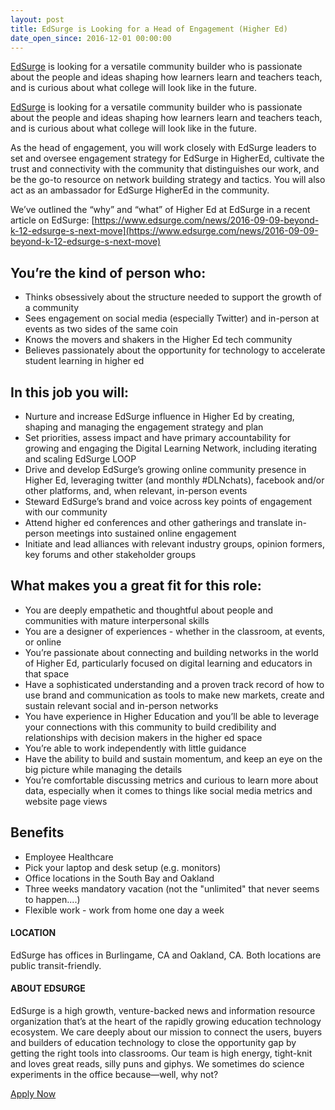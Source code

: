 ```yaml
---
layout: post
title: EdSurge is Looking for a Head of Engagement (Higher Ed)
date_open_since: 2016-12-01 00:00:00
---
```


[EdSurge](http://www.edsurge.com) is looking for a versatile community builder who is passionate about the people and ideas shaping how learners learn and teachers teach, and is curious about what college will look like in the future.

<!--break-->
[EdSurge](http://www.edsurge.com) is looking for a versatile community builder who is passionate about the people and ideas shaping how learners learn and teachers teach, and is curious about what college will look like in the future.

As the head of engagement, you will work closely with EdSurge leaders to set and oversee engagement strategy for EdSurge in HigherEd, cultivate the trust and connectivity with the community that distinguishes our work, and be the go-to resource on network building strategy and tactics. You will also act as an ambassador for EdSurge HigherEd in the community.

We’ve outlined the “why” and “what” of Higher Ed at EdSurge in a recent article on EdSurge: [https://www.edsurge.com/news/2016-09-09-beyond-k-12-edsurge-s-next-move](https://www.edsurge.com/news/2016-09-09-beyond-k-12-edsurge-s-next-move)

## You’re the kind of person who:

- Thinks obsessively about the structure needed to support the growth of a community
- Sees engagement on social media (especially Twitter) and in-person at events as two sides of the same coin
- Knows the movers and shakers in the Higher Ed tech community
- Believes passionately about the opportunity for technology to accelerate student learning in higher ed

## In this job you will:

- Nurture and increase EdSurge influence in Higher Ed by creating, shaping and managing the engagement strategy and plan
- Set priorities, assess impact and have primary accountability for growing and engaging the Digital Learning Network, including iterating and scaling EdSurge LOOP
- Drive and develop EdSurge’s growing online community presence in Higher Ed, leveraging twitter (and monthly #DLNchats), facebook and/or other platforms, and, when relevant, in-person events
- Steward EdSurge’s brand and voice across key points of engagement with our community
- Attend higher ed conferences and other gatherings and translate in-person meetings into sustained online engagement
- Initiate and lead alliances with relevant industry groups, opinion formers, key forums and other stakeholder groups

## What makes you a great fit for this role:

- You are deeply empathetic and thoughtful about people and communities with mature interpersonal skills
- You are a designer of experiences - whether in the classroom, at events, or online
- You’re passionate about connecting and building networks in the world of Higher Ed, particularly focused on digital learning and educators in that space
- Have a sophisticated understanding and a proven track record of how to use brand and communication as tools to make new markets, create and sustain relevant social and in-person networks
- You have experience in Higher Education and you’ll be able to leverage your connections with this community to build credibility and relationships with decision makers in the higher ed space
- You’re able to work independently with little guidance
- Have the ability to build and sustain momentum, and keep an eye on the big picture while managing the details
- You’re comfortable discussing metrics and curious to learn more about data, especially when it comes to things like social media metrics and website page views

## Benefits

- Employee Healthcare
- Pick your laptop and desk setup (e.g. monitors)
- Office locations in the South Bay and Oakland
- Three weeks mandatory vacation (not the "unlimited" that never seems to happen....)
- Flexible work - work from home one day a week

#### LOCATION
EdSurge has offices in Burlingame, CA and Oakland, CA. Both locations are public transit-friendly.

#### ABOUT EDSURGE
EdSurge is a high growth, venture-backed news and information resource organization that’s at the heart of the rapidly growing education technology ecosystem. We care deeply about our mission to connect the users, buyers and builders of education technology to close the opportunity gap by getting the right tools into classrooms. Our team is high energy, tight-knit and loves great reads, silly puns and giphys. We sometimes do science experiments in the office because—well, why not?

<a href="https://edsurge.workable.com/jobs/385491" class="button button-rounded button-primary button-large">Apply Now</a>
